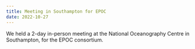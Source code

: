 ```yaml
---
title: Meeting in Southampton for EPOC 
date: 2022-10-27
---
```


We held a 2-day in-person meeting at the National Oceanography Centre in Southampton, for the EPOC consortium.